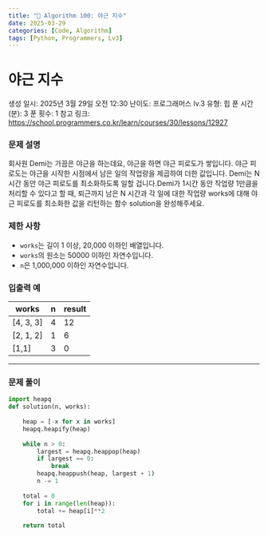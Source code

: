 ```yaml
---
title: "🧠 Algorithm 100: 야근 지수"
date: 2025-03-29
categories: [Code, Algorithm]
tags: [Python, Programmers, Lv3]
---
```


# 야근 지수

생성 일시: 2025년 3월 29일 오전 12:30
난이도: 프로그래머스 lv.3
유형: 힙
푼 시간 (분): 3
푼 횟수: 1
참고 링크: https://school.programmers.co.kr/learn/courses/30/lessons/12927

### **문제 설명**

회사원 Demi는 가끔은 야근을 하는데요, 야근을 하면 야근 피로도가 쌓입니다. 야근 피로도는 야근을 시작한 시점에서 남은 일의 작업량을 제곱하여 더한 값입니다. Demi는 N시간 동안 야근 피로도를 최소화하도록 일할 겁니다.Demi가 1시간 동안 작업량 1만큼을 처리할 수 있다고 할 때, 퇴근까지 남은 N 시간과 각 일에 대한 작업량 works에 대해 야근 피로도를 최소화한 값을 리턴하는 함수 solution을 완성해주세요.

### 제한 사항

- `works`는 길이 1 이상, 20,000 이하인 배열입니다.
- `works`의 원소는 50000 이하인 자연수입니다.
- `n`은 1,000,000 이하인 자연수입니다.

### 입출력 예

| works | n | result |
| --- | --- | --- |
| [4, 3, 3] | 4 | 12 |
| [2, 1, 2] | 1 | 6 |
| [1,1] | 3 | 0 |

---

### 문제 풀이

```python
import heapq
def solution(n, works):
    
    heap = [-x for x in works]
    heapq.heapify(heap)
    
    while n > 0:
        largest = heapq.heappop(heap)
        if largest == 0:
            break
        heapq.heappush(heap, largest + 1)
        n -= 1
    
    total = 0
    for i in range(len(heap)):
        total += heap[i]**2
        
    return total
```